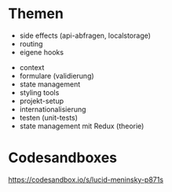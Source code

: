 # Themen

+ side effects (api-abfragen, localstorage)
+ routing
+ eigene hooks
- context
- formulare (validierung)
- state management
- styling tools
- projekt-setup
- internationalisierung
- testen (unit-tests)
- state management mit Redux (theorie)

# Codesandboxes

https://codesandbox.io/s/lucid-meninsky-p871s
